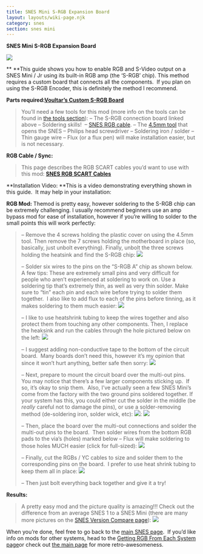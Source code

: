 ```yaml
---
title: SNES Mini S-RGB Expansion Board
layout: layouts/wiki-page.njk
category: snes
section: snes mini
---
```

**SNES Mini S-RGB Expansion Board**

**![](https://cdn.retrorgb.com/images/VoultarSRGBboardV2.jpg)**

**
**This guide shows you how to enable RGB and S-Video output on a SNES Mini / Jr using its built-in RGB amp (the ‘S-RGB’ chip). This method requires a custom board that connects all the components.  If you plan on using the S-RGB Encoder, this is definitely the method I recommend.

**Parts required:[Voultar’s Custom S-RGB Board](http://voultar.com)**

> You’ll need a few tools for this mod (more info on the tools can be found in [the tools section](/tools)):
> – The S-RGB connection board linked above
> – Soldering skills! 
> – [SNES RGB cable](/consoles/snes/csync).
> – The [4.5mm tool](http://rover.ebay.com/rover/1/711-53200-19255-0/1?icep_ff3=9&pub=5575041517&toolid=10001&campid=5337251560&customid=&icep_uq=4.5MM+Game+Tool&icep_sellerId=&icep_ex_kw=&icep_sortBy=12&icep_catId=&icep_minPrice=&icep_maxPrice=&ipn=psmain&icep_vectorid=229466&kwid=902099&mtid=824&kw=lg) that opens the SNES
> – Philips head screwdriver
> – Soldering iron / solder
> – Thin gauge wire
> – Flux (or a flux pen) will make installation easier, but is not necessary.

**RGB Cable / Sync:**

> This page describes the RGB SCART cables you’d want to use with this mod: [**SNES RGB SCART Cables**](http://www.retrorgb.com/snescsync.html)

**Installation Video:
**This is a video demonstrating everything shown in this guide.  It may help in your installation:

**RGB Mod:**
Themod is pretty easy, however soldering to the S-RGB chip can be extremely challenging. I usually recommend beginners use an amp bypass mod for ease of installation, however if you’re willing to solder to the small points this will work perfectly:

> – Remove the 4 screws holding the plastic cover on using the 4.5mm tool. Then remove the 7 screws holding the motherboard in place (so, basically, just unbolt everything). Finally, unbolt the three screws holding the heatsink and find the S-RGB chip:
> ![](https://cdn.retrorgb.com/images/SNESMiniRGBModPage02.jpg)
> 
> – Solder six wires to the pins on the “S-RGB A” chip as shown below. A few tips: These are extremely small pins and very difficult for people who aren’t experienced at soldering to work on. Use a soldering tip that’s extremely thin, as well as very thin solder. Make sure to “tin” each pin and each wire before trying to solder them together.  I also like to add flux to each of the pins before tinning, as it makes soldering to them much easier:
> **![](https://cdn.retrorgb.com/images/S-RGB_RGBsYC.jpg)**
> 
> – I like to use heatshrink tubing to keep the wires together and also protect them from touching any other components. Then, I replace the heaksink and run the cables through the hole pictured below on the left:
> ![](https://cdn.retrorgb.com/images/S-RGB_WireRun.jpg)
> 
> – I suggest adding non-conductive tape to the bottom of the circuit board.  Many boards don’t need this, however it’s my opinion that since it won’t hurt anything, better safe then sorry:
> ![](https://cdn.retrorgb.com/images/SNES_Mod_Tape.jpg)
> 
> – Next, prepare to mount the circuit board over the multi-out pins.  You may notice that there’s a few larger components sticking up.  If so, it’s okay to snip them.  Also, I’ve actually seen a few SNES Mini’s come from the factory with the two ground pins soldered together. If your system has this, you could either cut the solder in the middle (be *really* careful not to damage the pins), or use a solder-removing method (de-soldering iron, solder wick, etc):
> ![](https://cdn.retrorgb.com/images/SNESMiniMultiOutInterference.jpg):
> ![](https://cdn.retrorgb.com/images/SNES_Multi-out_Component_Interference.jpg)
> 
> – Then, place the board over the multi-out connections and solder the multi-out pins to the board.  Then solder wires from the bottom RGB pads to the via’s (holes) marked below – Flux will make soldering to those holes MUCH easier (click for full-sized):
> [![](https://cdn.retrorgb.com/images/SNES_S-RGBboard_InstallPoints.jpg)](https://cdn.retrorgb.com/images/SNES_S-RGBboard_InstallPoints-Large.jpg)
> 
> 
> – Finally, cut the RGBs / YC cables to size and solder them to the corresponding pins on the board.  I prefer to use heat shrink tubing to keep them all in place:
> ![](https://cdn.retrorgb.com/images/SNES_S-RGBboard_Installed.jpg)
> 
> – Then just bolt everything back together and give it a try!

**Results:**

> A pretty easy mod and the picture quality is amazing!!! Check out the difference from an average SNES 1 to a SNES Mini (there are many more pictures on the [SNES Version Compare page](/consoles/snes/version)):
> ![](https://cdn.retrorgb.com/images/SNS-CPU-GPM-02vsSNESMini.png)

When you’re done, feel free to go back to the [main SNES page](/consoles/snes).  If you’d like info on mods for other systems, head to the [Getting RGB From Each System page](consoles/)or check out [the main page](/) for more retro-awesomeness.